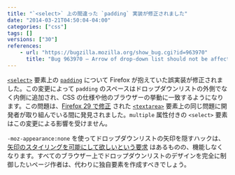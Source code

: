 ```yaml
---
title: "`<select>` 上の間違った `padding` 実装が修正されました"
date: "2014-03-21T04:50:04-04:00"
categories: ["css"]
tags: []
versions: ["30"]
references:
    - url: "https://bugzilla.mozilla.org/show_bug.cgi?id=963970"
      title: "Bug 963970 – Arrow of drop-down list should not be affected by padding"
---
```

[`<select>`](https://developer.mozilla.org/docs/Web/HTML/Element/select) 要素上の [`padding`](https://developer.mozilla.org/docs/Web/CSS/padding) について Firefox が抱えていた誤実装が修正されました。この変更によって `padding` のスペースはドロップダウンリストの外側でなく内側に追加され、CSS の仕様や他のブラウザーの挙動に一致するようになります。この問題は、[Firefox 29 で修正](https://www.fxsitecompat.com/ja/docs/2014/incorrect-padding-implementation-on-textarea-has-been-fixed/) された [`<textarea>`](https://developer.mozilla.org/docs/Web/HTML/Element/textarea) 要素上の同じ問題に開発者が取り組んでいる間に発見されました。`multiple` 属性付きの `<select>` 要素はこの変更による影響を受けません。

`-moz-appearance:none` を使ってドロップダウンリストの矢印を隠すハックは、[矢印のスタイリングを可能にして欲しいという要求](https://bugzilla.mozilla.org/show_bug.cgi?id=649849) はあるものの、機能しなくなります。すべてのブラウザー上でドロップダウンリストのデザインを完全に制御したいページ作者は、代わりに独自要素を作成すべきでしょう。
